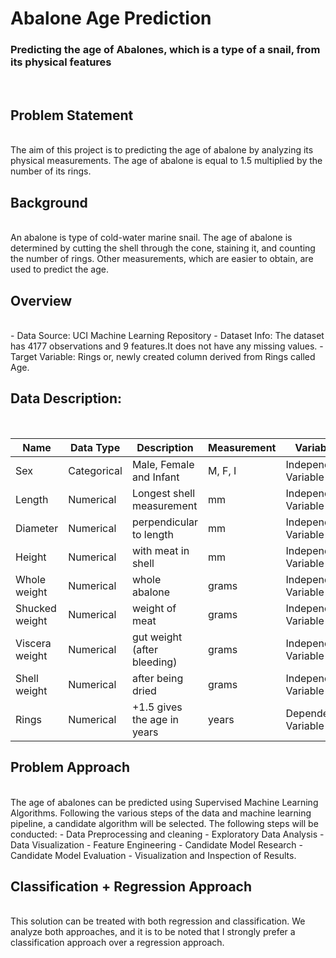 # Abalone Age Prediction
### Predicting the age of Abalones, which is a type of  a snail, from its physical features
<br>
<h2>Problem Statement</h2><br>
The aim of this project is to predicting the age of abalone by analyzing its physical measurements. The age of abalone is equal to 1.5 multiplied by the number of its rings.
<h2>Background</h2><br>
An abalone is type of cold-water marine snail. The age of abalone is determined by cutting the shell through the cone, staining it, and counting the number of rings. Other measurements, which are easier to obtain, are used to predict the age.<br>
<h2>Overview</h2><br>
- Data Source: UCI Machine Learning Repository
- Dataset Info: The dataset has 4177 observations and 9 features.It does not have any missing values.
-  Target Variable: Rings or, newly created column derived from Rings called Age.
<br>
<h2>Data Description:</h2><br>

| Name  | Data Type | Description | Measurement | Variable Type |
| ------------- | ------------- | ------------- | ------------- | ------------- |
| Sex  | Categorical | Male, Female and Infant |	M, F, I	| Independent Variable |
| Length  | Numerical  | Longest shell measurement  | mm  | Independent Variable  |
| Diameter |	Numerical |	perpendicular to length |	mm	| Independent Variable |
| Height	| Numerical |	with meat in shell |	mm	| Independent Variable |
| Whole weight |	Numerical |	whole abalone |	grams |	Independent Variable |
| Shucked weight |	Numerical |	weight of meat |	grams |	Independent Variable |
| Viscera weight |	Numerical |	gut weight (after bleeding)	|  grams |	Independent Variable |
| Shell weight |	Numerical |	after being dried |	grams |	Independent Variable |
| Rings |	Numerical |	+1.5 gives the age in years	| years	 | Dependent/Target Variable |

<h2>Problem Approach</h2><br>
The age of abalones can be predicted using Supervised Machine Learning Algorithms. Following the various steps of the data and machine learning pipeline, a candidate algorithm will be selected. The following steps will be conducted:
- Data Preprocessing and cleaning
- Exploratory Data Analysis
- Data Visualization
- Feature Engineering
- Candidate Model Research
- Candidate Model Evaluation
- Visualization and Inspection of Results.
<br>
<h2>Classification + Regression Approach</h2><br>
This solution can be treated with both regression and classification. We analyze both approaches, and it is to be noted that I strongly prefer a classification approach over a regression approach.
